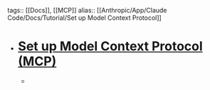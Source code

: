 tags:: [[Docs]], [[MCP]]
alias:: [[Anthropic/App/Claude Code/Docs/Tutorial/Set up Model Context Protocol]]

- # [Set up Model Context Protocol (MCP)](https://docs.anthropic.com/en/docs/claude-code/tutorials#set-up-model-context-protocol-mcp)
	-